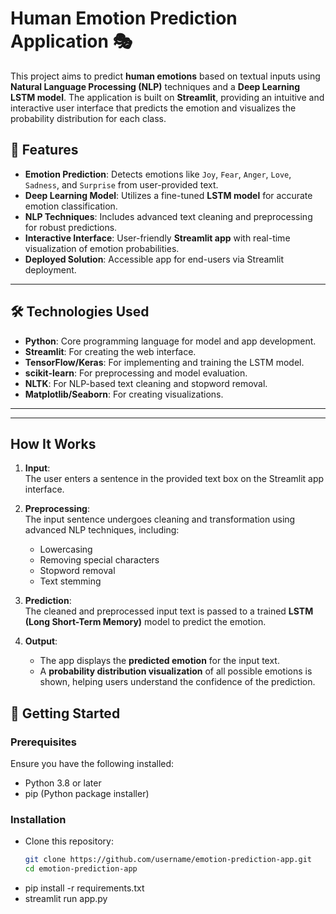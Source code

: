 # Human Emotion Prediction Application 🎭

This project aims to predict **human emotions** based on textual inputs using **Natural Language Processing (NLP)** techniques and a **Deep Learning LSTM model**. The application is built on **Streamlit**, providing an intuitive and interactive user interface that predicts the emotion and visualizes the probability distribution for each class.

## 🌟 Features

- **Emotion Prediction**: Detects emotions like `Joy`, `Fear`, `Anger`, `Love`, `Sadness`, and `Surprise` from user-provided text.
- **Deep Learning Model**: Utilizes a fine-tuned **LSTM model** for accurate emotion classification.
- **NLP Techniques**: Includes advanced text cleaning and preprocessing for robust predictions.
- **Interactive Interface**: User-friendly **Streamlit app** with real-time visualization of emotion probabilities.
- **Deployed Solution**: Accessible app for end-users via Streamlit deployment.

---

## 🛠️ Technologies Used

- **Python**: Core programming language for model and app development.
- **Streamlit**: For creating the web interface.
- **TensorFlow/Keras**: For implementing and training the LSTM model.
- **scikit-learn**: For preprocessing and model evaluation.
- **NLTK**: For NLP-based text cleaning and stopword removal.
- **Matplotlib/Seaborn**: For creating visualizations.

---

---
## How It Works

1. **Input**:  
   The user enters a sentence in the provided text box on the Streamlit app interface.

2. **Preprocessing**:  
   The input sentence undergoes cleaning and transformation using advanced NLP techniques, including:
   - Lowercasing
   - Removing special characters
   - Stopword removal
   - Text stemming

3. **Prediction**:  
   The cleaned and preprocessed input text is passed to a trained **LSTM (Long Short-Term Memory)** model to predict the emotion.

4. **Output**:  
   - The app displays the **predicted emotion** for the input text.  
   - A **probability distribution visualization** of all possible emotions is shown, helping users understand the confidence of the prediction.





## 🚀 Getting Started

### Prerequisites

Ensure you have the following installed:

- Python 3.8 or later
- pip (Python package installer)

### Installation
-  Clone this repository:
   ```bash
   git clone https://github.com/username/emotion-prediction-app.git
   cd emotion-prediction-app
- pip install -r requirements.txt
- streamlit run app.py

